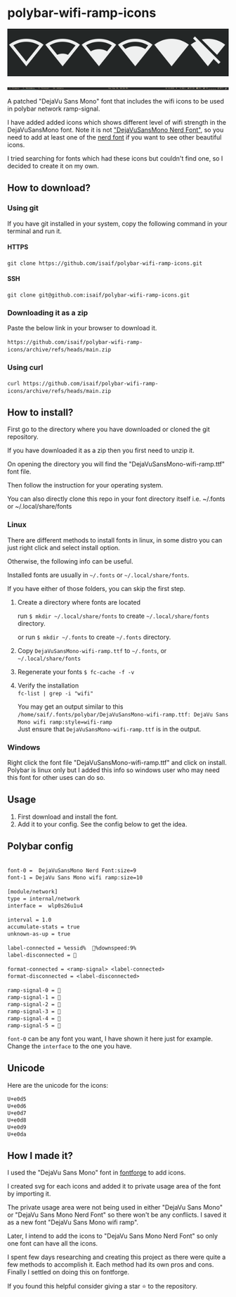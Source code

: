 # polybar-wifi-ramp-icons

![icons preview](icon-images.png "preview of icons")

![my polybar](my-polybar.png "preview of my polybar")

A patched "DejaVu Sans Mono" font that includes the wifi icons to be used in polybar network ramp-signal.

I have added added icons which shows different level of wifi strength in the DejaVuSansMono font.
Note it is not ["DejaVuSansMono Nerd Font"](https://github.com/ryanoasis/nerd-fonts/releases/download/v2.1.0/DejaVuSansMono.zip), so you need to add at least one of the [nerd font](https://www.nerdfonts.com/) if you want to see other beautiful icons.

I tried searching for fonts which had these icons but couldn't find one, so I decided to create it on my own.

## How to download?

### Using git

If you have git installed in your system, copy the following command in your terminal and run it.

#### HTTPS

`git clone https://github.com/isaif/polybar-wifi-ramp-icons.git`

#### SSH

`git clone git@github.com:isaif/polybar-wifi-ramp-icons.git`

### Downloading it as a zip

Paste the below link in your browser to download it.

`https://github.com/isaif/polybar-wifi-ramp-icons/archive/refs/heads/main.zip`

### Using curl

`curl https://github.com/isaif/polybar-wifi-ramp-icons/archive/refs/heads/main.zip`

## How to install?

First go to the directory where you have downloaded or cloned the git repository.

If you have downloaded it as a zip then you first need to unzip it.

On opening the directory you will find the "DejaVuSansMono-wifi-ramp.ttf" font file.

Then follow the instruction for your operating system.

You can also directly clone this repo in your font directory itself i.e. ~/.fonts or ~/.local/share/fonts

### Linux

There are different methods to install fonts in linux, in some distro you can just right click and select install option.

Otherwise, the following info can be useful.

Installed fonts are usually in `~/.fonts` or `~/.local/share/fonts`. 

If you have either of those folders, you can skip the first step.

1. Create a directory where fonts are located

   run `$ mkdir ~/.local/share/fonts` to create `~/.local/share/fonts` directory.

   or run `$ mkdir ~/.fonts` to create `~/.fonts` directory.

2. Copy `DejaVuSansMono-wifi-ramp.ttf` to `~/.fonts`, or `~/.local/share/fonts`

3. Regenerate your fonts
   `$ fc-cache -f -v`

4. Verify the installation  
   `fc-list | grep -i "wifi"`

   You may get an output similar to this  
    `/home/saif/.fonts/polybar/DejaVuSansMono-wifi-ramp.ttf: DejaVu Sans Mono wifi ramp:style=wifi-ramp`  
    Just ensure that `DejaVuSansMono-wifi-ramp.ttf` is in the output.

### Windows

Right click the font file "DejaVuSansMono-wifi-ramp.ttf" and click on install.
Polybar is linux only but I added this info so windows user who may need this font for other uses can do so.

## Usage

1. First download and install the font.
2. Add it to your config. See the config below to get the idea.

## Polybar config

```

font-0 =  DejaVuSansMono Nerd Font:size=9
font-1 = DejaVu Sans Mono wifi ramp:size=10

[module/network]
type = internal/network
interface =  wlp0s26u1u4

interval = 1.0
accumulate-stats = true
unknown-as-up = true

label-connected = %essid%  %downspeed:9%
label-disconnected = 

format-connected = <ramp-signal> <label-connected>
format-disconnected = <label-disconnected>

ramp-signal-0 = 
ramp-signal-1 = 
ramp-signal-2 = 
ramp-signal-3 = 
ramp-signal-4 = 
ramp-signal-5 = 
```

`font-0` can be any font you want, I have shown it here just for example.
Change the `interface` to the one you have.

## Unicode

Here are the unicode for the icons:
```
U+e0d5
U+e0d6
U+e0d7
U+e0d8
U+e0d9
U+e0da
```

## How I made it?

I used the "DejaVu Sans Mono" font in [fontforge](https://www.nerdfonts.com/) to add icons.

I created svg for each icons and added it to private usage area of the font by importing it.

The private usage area were not being used in either "DejaVu Sans Mono" or "DejaVu Sans Mono Nerd Font" so there won't be any conflicts.
I saved it as a new font "DejaVu Sans Mono wifi ramp".

Later, I intend to add the icons to "DejaVu Sans Mono Nerd Font" so only one font can have all the icons.

I spent few days researching and creating this project as there were quite a few methods to accomplish it.
Each method had its own pros and cons. Finally I settled on doing this on fontforge.

If you found this helpful consider giving a star :star: to the repository.
